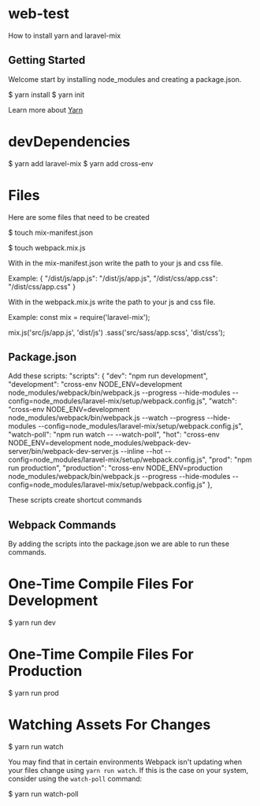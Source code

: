 # web-test
How to install yarn and laravel-mix

## Getting Started
Welcome start by installing node_modules and creating a package.json.

$ yarn install
$ yarn init

Learn more about [Yarn](https://yarnpkg.com/en/docs/getting-started)

# devDependencies
$ yarn add laravel-mix
$ yarn add cross-env

# Files
Here are some files that need to be created

$ touch mix-manifest.json

$ touch webpack.mix.js

With in the mix-manifest.json write the path to your js and css file.

Example:
{
    "/dist/js/app.js": "/dist/js/app.js",
    "/dist/css/app.css": "/dist/css/app.css"
}

With in the webpack.mix.js write the path to your js and css file.

Example:
const mix = require('laravel-mix');

mix.js('src/js/app.js', 'dist/js')
   .sass('src/sass/app.scss', 'dist/css');

## Package.json
Add these scripts:
"scripts": {
    "dev": "npm run development",
    "development": "cross-env NODE_ENV=development node_modules/webpack/bin/webpack.js --progress --hide-modules --config=node_modules/laravel-mix/setup/webpack.config.js",
    "watch": "cross-env NODE_ENV=development node_modules/webpack/bin/webpack.js --watch --progress --hide-modules --config=node_modules/laravel-mix/setup/webpack.config.js",
    "watch-poll": "npm run watch -- --watch-poll",
    "hot": "cross-env NODE_ENV=development node_modules/webpack-dev-server/bin/webpack-dev-server.js --inline --hot --config=node_modules/laravel-mix/setup/webpack.config.js",
    "prod": "npm run production",
    "production": "cross-env NODE_ENV=production node_modules/webpack/bin/webpack.js --progress --hide-modules --config=node_modules/laravel-mix/setup/webpack.config.js"
  },

These scripts create shortcut commands

## Webpack Commands
By adding the scripts into the package.json we are able to run these commands. 

# One-Time Compile Files For Development
$ yarn run dev

# One-Time Compile Files For Production
$ yarn run prod

# Watching Assets For Changes
$ yarn run watch


You may find that in certain environments Webpack isn't updating when your files change using `yarn run watch`. If this is the case on your system, consider using the `watch-poll` command:

$ yarn run watch-poll
